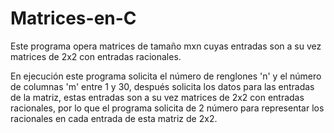 # Matrices-en-C
Este programa opera matrices de tamaño mxn cuyas entradas son a su vez matrices de 2x2 con entradas racionales.

En ejecución este programa solicita el número de renglones 'n' y el número de columnas 'm' entre 1 y 30, después solicita los datos para las entradas de la matriz, estas entradas son a su vez matrices de 2x2 con entradas racionales, por lo que el programa solicita de 2 número para representar los racionales en cada entrada de esta matriz de 2x2.
